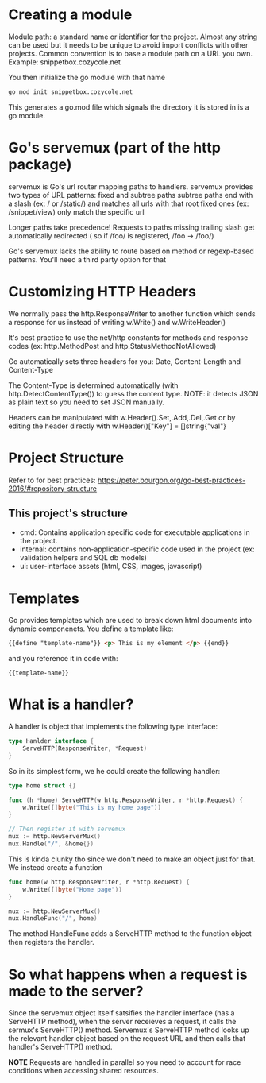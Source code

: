 # Creating a module
Module path: a standard name or identifier for the project. Almost any string can be used but it needs to be unique to avoid import conflicts with other projects. Common convention is to base a module path on a URL you own. Example: snippetbox.cozycole.net

You then initialize the go module with that name 

```bash
go mod init snippetbox.cozycole.net
```

This generates a go.mod file which signals the directory it is stored in is a go module.

# Go's servemux (part of the http package)

servemux is Go's url router mapping paths to handlers.
servemux provides two types of URL patterns: fixed and subtree paths
subtree paths end with a slash (ex: / or /static/) and matches all urls with that root
fixed ones (ex: /snippet/view) only match the specific url

Longer paths take precedence!
Requests to paths missing trailing slash get automatically redirected ( so if /foo/ is registered, /foo -> /foo/)

Go's servemux lacks the ability to route based on method or regexp-based patterns. You'll need a third party option for that

# Customizing HTTP Headers

We normally pass the http.ResponseWriter to another function which sends a response for us
instead of writing w.Write() and w.WriteHeader()

It's best practice to use the net/http constants for methods and response codes (ex: http.MethodPost and http.StatusMethodNotAllowed)

Go automatically sets three headers for you: Date, Content-Length and Content-Type

The Content-Type is determined automatically (with http.DetectContentType()) to guess the content type.
NOTE: it detects JSON as plain text so you need to set JSON manually.

Headers can be manipulated with w.Header().Set,.Add,.Del,.Get or by editing the header directly with w.Header()["Key"] = []string{"val"}

# Project Structure

Refer to for best practices: https://peter.bourgon.org/go-best-practices-2016/#repository-structure

## This project's structure

- cmd: Contains application specific code for executable applications in the project.
- internal: contains non-application-specific code used in the project (ex: validation helpers and SQL db models)
- ui: user-interface assets (html, CSS, images, javascript)

# Templates

Go provides templates which are used to break down html documents into dynamic componenets. You define a template like:

```html
{{define "template-name"}} <p> This is my element </p> {{end}}
```

and you reference it in code with:
```
{{template-name}}
```

# What is a handler?

A handler is object that implements the following type interface:

```go
type Hanlder interface {
    ServeHTTP(ResponseWriter, *Request)
}
```

So in its simplest form, we he could create the following handler:

```go
type home struct {}

func (h *home) ServeHTTP(w http.ResponseWriter, r *http.Request) {
    w.Write([]byte("This is my home page"))
}

// Then register it with servemux
mux := http.NewServerMux()
mux.Handle("/", &home{})
```

This is kinda clunky tho since we don't need to make an object just for that. We instead create a function

```go
func home(w http.ResponseWriter, r *http.Request) {
    w.Write([]byte("Home page"))
}

mux := http.NewServerMux()
mux.HandleFunc("/", home)
```

The method HandleFunc adds a ServeHTTP method to the function object then registers the handler.

# So what happens when a request is made to the server?

Since the servemux object itself satsifies the handler interface (has a ServeHTTP method), when the server
receieves a request, it calls the sermux's ServeHTTP() method. Servemux's ServeHTTP method looks up the relevant 
handler object based on the request URL and then calls that handler's ServeHTTP() method.

**NOTE**
Requests are handled in parallel so you need to account for race conditions when accessing shared resources.


